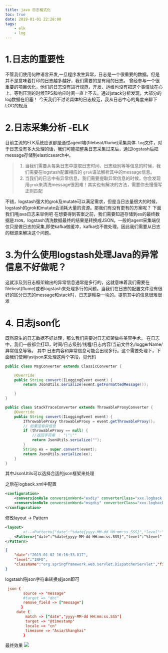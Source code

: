 ```yaml
---
title: java 日志格式化
toc: true
date: 2019-01-01 22:28:00
tags:
    - elk
    - log
---
```

# 1.日志的重要性
不管我们使用何种语言开发,一旦程序发生异常，日志是一个很重要的数据。但是并不是意味着打印的日志越多越好，我们需要的是有用的日志。
曾经参与一个很重要的项目优化，他们的日志没有进行规范，开发、运维也没有把这个事情放在心上。等到压测的时候TPS和响应时间一直上不去。通过jstack分析发现，大部分的log数据在阻塞！
今天我们不讨论具体的日志规范，我从日志中心的角度来聊下LOG的规范
<!-- more -->
# 2.日志采集分析 -ELK 
目前主流的ELK系统应该都是通过agent端(filebeat/flume)采集具体`.log`文件，对于日志没有多大处理的话，我们可能把整条日志采集过来后，通过logstash后把message存储到elasticsearch中。
> 1. 当我们需要从每条日志中提取日志时间、日志级别等等信息的时候，我们需要在logstash配置相应的 `grok`语法解析其中的message信息。
> 2. 当我们的日志中有异常信息，我们需要提取异常信息的时候，你会发现用`grok`来清洗message很困难！其实也有解决的方法，需要你去慢慢写正则匹配

不错，logstash强大的grok及mutate可以满足需求，但是当日志量很大的时候，logstash的grok和mutate会消耗大量的资源。那我们有没有更有的方案呢？
下面我们用java日志来举例吧
在想要得到答案之前，我们需要知道存储到es的最终数据是`JSON`，logstash清洗数据最终的结果是转换成JSON。一般的agent采集端仅仅只是做日志的采集,即使kafka做缓冲，kafka也不做处理。因此我们需要从日志的根源来解决这个问题。

# 3.为什么使用logstash处理Java的异常信息不好做呢？
这就涉及到日志框架输出的异常信息通常是多行的，这就意味着我们需要在filebeat(flume)或者logstash来处理多行的问题。当我们在日志的配置文件没有很好的区分日志的message和stack时，日志是糅杂一块的。提前其中的信息很难很难

# 4. 日志json化
既然原生的日志数据不好处理，那么我们需要对日志框架做些美容手术。
在日志中，我们一般都会打印，时间/日志级别/线程/日志内容/当前文件名/loggerName/异常信息等等。
其中 日志内容和异常信息可能会出现多行。这个需要处理下，下面我们使用fastjson来处理这两个字段，见代码
```java
public class MsgConverter extends ClassicConverter {

    @Override
    public String convert(ILoggingEvent event) {
        return JsonUtils.serialize(event.getFormattedMessage());

    }
}
```

```java
public class StackTraceConverter extends ThrowableProxyConverter {
    @Override
    public String convert(ILoggingEvent event) {
        IThrowableProxy throwableProxy = event.getThrowableProxy();
        // 如果没有异信息
        if (throwableProxy == null) {
            //返回字符串 ： "\"\""
            return JsonUtils.serialize("");
        }
        String ex = super.convert(event);
        return JsonUtils.serialize(ex);
    }
}
```
其中JsonUtils可以选择合适的json框架来处理

之后在logback.xml中配置
```xml
<configuration>
    <conversionRule conversionWord="exdiy" converterClass="xxx.logback.converter.StackTraceConverter" />
    <conversionRule conversionWord="msgdiy" converterClass="xxx.logback.converter.MsgConverter" />
</configuration>

```
修改layout -> Pattern
```xml
<layout>
        <!--<Pattern>{"date":"%date{yyyy-MM-dd HH:mm:ss.SSS}","level":"%level","tid":"%tid","className":"%logger","fileLine":"%file:%line","msg":%message, "stack_trace":%ex }%n</Pattern>-->
    <Pattern>{"date":"%date{yyyy-MM-dd HH:mm:ss.SSS}","level":"%level","className":"%logger","fileName":"%file","thread":"%thread","msg":%msgdiy, "stack_trace":%exdiy}%n</Pattern>
</Pattern>
```

```json
{
    "date":"2019-01-02 16:16:33.817",
    "level":"INFO",
    "className":"org.springframework.web.servlet.DispatcherServlet","fileName":"FrameworkServlet.java","thread":"http-nio-8762-exec-1","msg":"FrameworkServlet 'dispatcherServlet': initialization completed in 38 ms", "stack_trace":"" 
}
```

logstash将json字符串转换成json即可
```conf
 json {
        source => "message"
        #target => "doc"
        remove_field => ["message"]
       }
     date {
         match => ["date","yyyy-MM-dd HH:mm:ss.SSS"]
         target => "@timestamp"
         locale => "cn"
         timezone => "Asia/Shanghai"
        }

```

最终效果
<image src="/image/loback-elk.jpg">